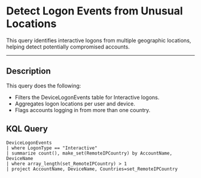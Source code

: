 # Detect Logon Events from Unusual Locations

This query identifies interactive logons from multiple geographic locations, helping detect potentially compromised accounts.

---

## Description

This query does the following:

- Filters the DeviceLogonEvents table for Interactive logons.
- Aggregates logon locations per user and device.
- Flags accounts logging in from more than one country.

## KQL Query

```kusto
DeviceLogonEvents
| where LogonType == "Interactive"
| summarize count(), make_set(RemoteIPCountry) by AccountName, DeviceName
| where array_length(set_RemoteIPCountry) > 1
| project AccountName, DeviceName, Countries=set_RemoteIPCountry